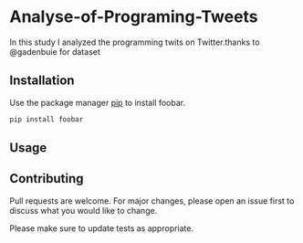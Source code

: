 # Analyse-of-Programing-Tweets

In this study I analyzed the programming twits on Twitter.thanks to @gadenbuie for dataset

## Installation

Use the package manager [pip](https://pip.pypa.io/en/stable/) to install foobar.

```bash
pip install foobar
```

## Usage


## Contributing
Pull requests are welcome. For major changes, please open an issue first to discuss what you would like to change.

Please make sure to update tests as appropriate.
